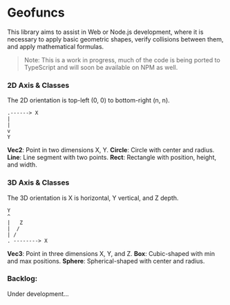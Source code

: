 # Geofuncs

This library aims to assist in Web or Node.js development, where it is necessary to apply basic geometric shapes, verify collisions between them, and apply mathematical formulas.

> Note: This is a work in progress, much of the code is being ported to TypeScript and will soon be available on NPM as well.

### 2D Axis & Classes

The 2D orientation is top-left (0, 0) to bottom-right (n, n).

```
.------> X
|
|
v
Y
```

**Vec2**: Point in two dimensions X, Y.
**Circle**: Circle with center and radius.
**Line**: Line segment with two points.
**Rect**: Rectangle with position, height, and width.

### 3D Axis & Classes

The 3D orientation is X is horizontal, Y vertical, and Z depth.

```
Y
^
|   Z
|  /
| /
. --------> X
```

**Vec3**: Point in three dimensions X, Y, and Z.
**Box**: Cubic-shaped with min and max positions.
**Sphere**: Spherical-shaped with center and radius.

### Backlog:
Under development...